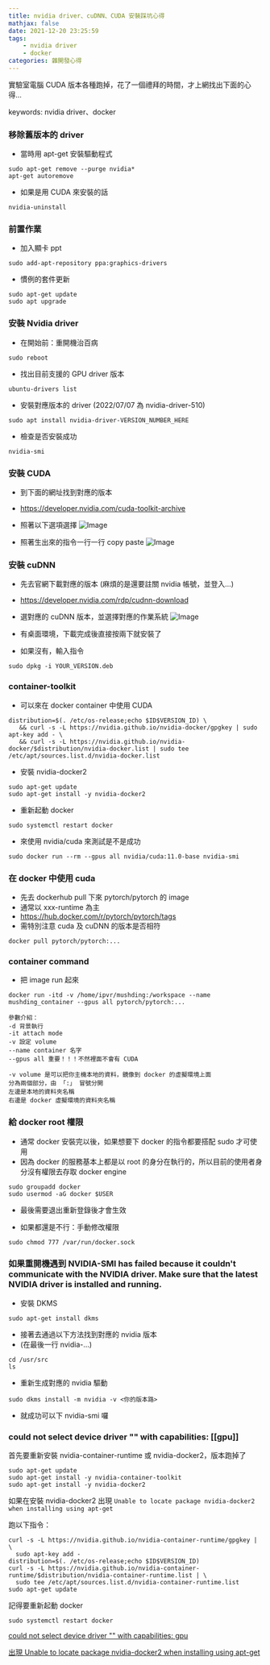 ```yaml
---
title: nvidia driver、cuDNN、CUDA 安裝踩坑心得
mathjax: false
date: 2021-12-20 23:25:59
tags: 
    - nvidia driver
    - docker
categories: 雜開發心得
---
```


實驗室電腦 CUDA 版本各種跑掉，花了一個禮拜的時間，才上網找出下面的心得…

keywords: nvidia driver、docker
<!--more-->

### 移除舊版本的 driver
* 當時用 apt-get 安裝驅動程式
```
sudo apt-get remove --purge nvidia*
apt-get autoremove
```

* 如果是用 CUDA 來安裝的話
```
nvidia-uninstall
```

### 前置作業
* 加入顯卡 ppt
```
sudo add-apt-repository ppa:graphics-drivers
```

* 慣例的套件更新
```
sudo apt-get update
sudo apt upgrade
```

### 安裝 Nvidia driver
* 在開始前：重開機治百病
```
sudo reboot
```
* 找出目前支援的 GPU driver 版本
```
ubuntu-drivers list
```

* 安裝對應版本的 driver (2022/07/07 為 nvidia-driver-510)
```
sudo apt install nvidia-driver-VERSION_NUMBER_HERE
```

* 檢查是否安裝成功
```
nvidia-smi
```

### 安裝 CUDA
* 到下面的網址找到對應的版本
* https://developer.nvidia.com/cuda-toolkit-archive

* 照著以下選項選擇
![Image](https://i.imgur.com/BddnTAH.png)

* 照著生出來的指令一行一行 copy paste
![Image](https://i.imgur.com/seCnIG7.png)

### 安裝 cuDNN
* 先去官網下載對應的版本 (麻煩的是還要註關 nvidia 帳號，並登入…)
* https://developer.nvidia.com/rdp/cudnn-download

* 選對應的 cuDNN 版本，並選擇對應的作業系統
![Image](https://i.imgur.com/rSH7ZKg.png)

* 有桌面環境，下載完成後直接按兩下就安裝了
* 如果沒有，輸入指令
```
sudo dpkg -i YOUR_VERSION.deb
```

### container-toolkit
* 可以來在 docker container 中使用 CUDA
```
distribution=$(. /etc/os-release;echo $ID$VERSION_ID) \
   && curl -s -L https://nvidia.github.io/nvidia-docker/gpgkey | sudo apt-key add - \
   && curl -s -L https://nvidia.github.io/nvidia-docker/$distribution/nvidia-docker.list | sudo tee /etc/apt/sources.list.d/nvidia-docker.list
```
* 安裝 nvidia-docker2
```
sudo apt-get update
sudo apt-get install -y nvidia-docker2
```
* 重新起動 docker
```
sudo systemctl restart docker
```
* 來使用 nvidia/cuda 來測試是不是成功
```
sudo docker run --rm --gpus all nvidia/cuda:11.0-base nvidia-smi
```

### 在 docker 中使用 cuda
* 先去 dockerhub pull 下來 pytorch/pytorch 的 image
* 通常以 xxx-runtime 為主
* https://hub.docker.com/r/pytorch/pytorch/tags
* 需特別注意 cuda 及 cuDNN 的版本是否相符
```
docker pull pytorch/pytorch:...
```

### container command
* 把 image run 起來
```
docker run -itd -v /home/ipvr/mushding:/workspace --name mushding_container --gpus all pytorch/pytorch:...
```
```
參數介紹：
-d 背景執行
-it attach mode
-v 設定 volume
--name container 名字
--gpus all 重要！！！不然裡面不會有 CUDA
```
```
-v volume 是可以把你主機本地的資料，鏡像到 docker 的虛擬環境上面
分為兩個部分，由 「:」 冒號分開
左邊是本地的資料夾名稱
右邊是 docker 虛擬環境的資料夾名稱
```

### 給 docker root 權限
* 通常 docker 安裝完以後，如果想要下 docker 的指令都要搭配 sudo 才可使用
* 因為 docker 的服務基本上都是以 root 的身分在執行的，所以目前的使用者身分沒有權限去存取 docker engine

```
sudo groupadd docker
sudo usermod -aG docker $USER
```
* 最後需要退出重新登錄後才會生效

* 如果都還是不行：手動修改權限

```
sudo chmod 777 /var/run/docker.sock
```

### 如果重開機遇到 NVIDIA-SMI has failed because it couldn't communicate with the NVIDIA driver. Make sure that the latest NVIDIA driver is installed and running.

* 安裝 DKMS
```
sudo apt-get install dkms
```
* 接著去通過以下方法找到對應的 nvidia 版本
* (在最後一行 nvidia-...)
```
cd /usr/src
ls
```
* 重新生成對應的 nvidia 驅動
```
sudo dkms install -m nvidia -v <你的版本路>
```
* 就成功可以下 nvidia-smi 囉

### could not select device driver "" with capabilities: [[gpu]]

首先要重新安裝 nvidia-container-runtime 或 nvidia-docker2，版本跑掉了

```
sudo apt-get update
sudo apt-get install -y nvidia-container-toolkit
sudo apt-get install -y nvidia-docker2
```

如果在安裝 nvidia-docker2 出現 `Unable to locate package nvidia-docker2 when installing using apt-get`

跑以下指令：

```
curl -s -L https://nvidia.github.io/nvidia-container-runtime/gpgkey | \
  sudo apt-key add -
distribution=$(. /etc/os-release;echo $ID$VERSION_ID)
curl -s -L https://nvidia.github.io/nvidia-container-runtime/$distribution/nvidia-container-runtime.list | \
  sudo tee /etc/apt/sources.list.d/nvidia-container-runtime.list
sudo apt-get update
```

記得要重新起動 docker

```
sudo systemctl restart docker
```

[could not select device driver "" with capabilities: gpu](https://github.com/NVIDIA/nvidia-docker/issues/1034#issuecomment-520282450)

[出現 Unable to locate package nvidia-docker2 when installing using apt-get](https://nvidia.github.io/nvidia-docker/)